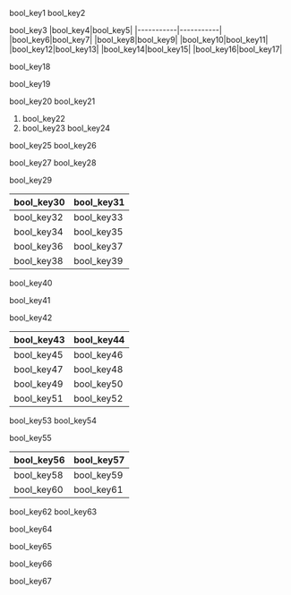 bool_key1
bool_key2


bool_key3
|bool_key4|bool_key5|
|-----------|-----------|
|bool_key6|bool_key7|
|bool_key8|bool_key9|
|bool_key10|bool_key11|
|bool_key12|bool_key13|
|bool_key14|bool_key15|
|bool_key16|bool_key17|

bool_key18


bool_key19


bool_key20
bool_key21


1. bool_key22
2. bool_key23
bool_key24


bool_key25
bool_key26


bool_key27
bool_key28


bool_key29


|bool_key30|bool_key31|
|-----------|-----------|
|bool_key32|bool_key33|
|bool_key34|bool_key35|
|bool_key36|bool_key37|
|bool_key38|bool_key39|

bool_key40


bool_key41


bool_key42


|bool_key43|bool_key44|
|-----------|-----------|
|bool_key45|bool_key46|
|bool_key47|bool_key48|
|bool_key49|bool_key50|
|bool_key51|bool_key52|

bool_key53
bool_key54


bool_key55


|bool_key56|bool_key57|
|-----------|-----------|
|bool_key58|bool_key59|
|bool_key60|bool_key61|

bool_key62
bool_key63


bool_key64


bool_key65


bool_key66


bool_key67
